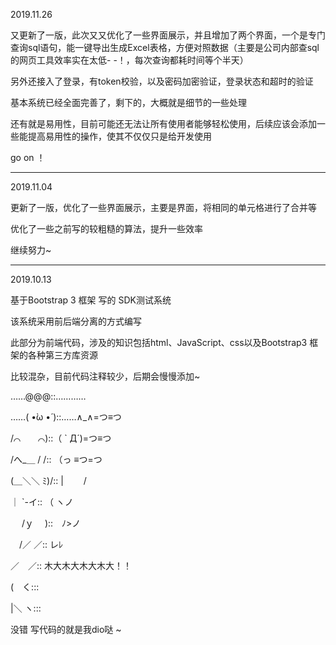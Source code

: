 2019.11.26

又更新了一版，此次又又优化了一些界面展示，并且增加了两个界面，一个是专门查询sql语句，能一键导出生成Excel表格，方便对照数据（主要是公司内部查sql的网页工具效率实在太低- -！，每次查询都耗时间等个半天）

另外还接入了登录，有token校验，以及密码加密验证，登录状态和超时的验证

基本系统已经全面完善了，剩下的，大概就是细节的一些处理

还有就是易用性，目前可能还无法让所有使用者能够轻松使用，后续应该会添加一些能提高易用性的操作，使其不仅仅只是给开发使用

go on ！


-----------------------------------------------------------------------------------------

2019.11.04 

更新了一版，优化了一些界面展示，主要是界面，将相同的单元格进行了合并等

优化了一些之前写的较粗糙的算法，提升一些效率

继续努力~

------------------------------------------------------------------------------------------

2019.10.13

基于Bootstrap 3 框架 写的 SDK测试系统

该系统采用前后端分离的方式编写

此部分为前端代码，涉及的知识包括html、JavaScript、css以及Bootstrap3 框架的各种第三方库资源

比较混杂，目前代码注释较少，后期会慢慢添加~


……@@@::…………

……( •̀ω •́ )::……∧_∧=つ≡つ 

/⌒　　⌒)::（ ` Д´)=つ≡つ

/へ_＿ / /:: （っ ≡つ=つ

(＿＼＼ ﾐ)/:: |　　 /

｜ `-イ:: （ ヽノ

　 /ｙ　 )::　ﾉ>ノ
  
　/／ ／:: レﾚ
 
／　／:: 木大木大木大木大！！

(　く:::

|＼ ヽ:::



没错 写代码的就是我dio哒 ~
